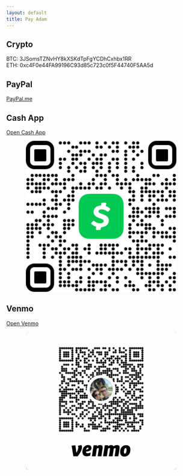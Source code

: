 ```yaml
---
layout: default  
title: Pay Adam 
---
```


## Crypto
BTC: 3JSomsTZNvHY8kXSKdTpFgYCDhCxhbx1RR  
ETH: 0xc4F0e44FA99196C93d85c723c0f5F44740F5AA5d

## PayPal
<a href="https://paypal.me/adamhei?locale.x=en_US" class="button">PayPal.me</a>

## Cash App
<a href="https://cash.app/$AdamHeimendinger/amount" class="button">Open Cash App</a>  
<div style="text-align: center">
    <img src="assets/cash_qr.png" alt="CashApp QR code" width="400" >
</div>

## Venmo
<a href="https://venmo.com/Adam-Heimendinger" class="button">Open Venmo</a>  
<div style="text-align: center">
    <img src="assets/venmo_qr.png" alt="Venmo QR code" width="400" >
</div>